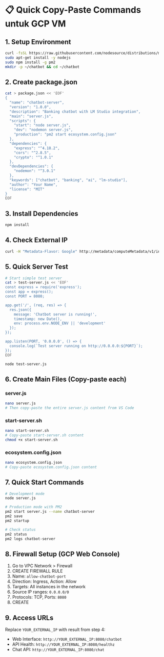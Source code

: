 # 📋 Quick Copy-Paste Commands untuk GCP VM

## 1. Setup Environment
```bash
curl -fsSL https://raw.githubusercontent.com/nodesource/distributions/main/deb/setup_18.x | sudo -E bash -
sudo apt-get install -y nodejs
sudo npm install -g pm2
mkdir -p ~/chatbot && cd ~/chatbot
```

## 2. Create package.json
```bash
cat > package.json << 'EOF'
{
  "name": "chatbot-server",
  "version": "1.0.0",
  "description": "Banking chatbot with LM Studio integration",
  "main": "server.js",
  "scripts": {
    "start": "node server.js",
    "dev": "nodemon server.js",
    "production": "pm2 start ecosystem.config.json"
  },
  "dependencies": {
    "express": "^4.18.2",
    "cors": "^2.8.5",
    "crypto": "^1.0.1"
  },
  "devDependencies": {
    "nodemon": "^3.0.1"
  },
  "keywords": ["chatbot", "banking", "ai", "lm-studio"],
  "author": "Your Name",
  "license": "MIT"
}
EOF
```

## 3. Install Dependencies
```bash
npm install
```

## 4. Check External IP
```bash
curl -H "Metadata-Flavor: Google" http://metadata/computeMetadata/v1/instance/network-interfaces/0/external-ip
```

## 5. Quick Server Test
```bash
# Start simple test server
cat > test-server.js << 'EOF'
const express = require('express');
const app = express();
const PORT = 8080;

app.get('/', (req, res) => {
  res.json({ 
    message: 'Chatbot server is running!',
    timestamp: new Date(),
    env: process.env.NODE_ENV || 'development'
  });
});

app.listen(PORT, '0.0.0.0', () => {
  console.log(`Test server running on http://0.0.0.0:${PORT}`);
});
EOF

node test-server.js
```

## 6. Create Main Files (Copy-paste each)

### server.js
```bash
nano server.js
# Then copy-paste the entire server.js content from VS Code
```

### start-server.sh
```bash
nano start-server.sh
# Copy-paste start-server.sh content
chmod +x start-server.sh
```

### ecosystem.config.json
```bash
nano ecosystem.config.json
# Copy-paste ecosystem.config.json content
```

## 7. Quick Start Commands
```bash
# Development mode
node server.js

# Production mode with PM2
pm2 start server.js --name chatbot-server
pm2 save
pm2 startup

# Check status
pm2 status
pm2 logs chatbot-server
```

## 8. Firewall Setup (GCP Web Console)
1. Go to VPC Network > Firewall
2. CREATE FIREWALL RULE
3. Name: `allow-chatbot-port`
4. Direction: Ingress, Action: Allow
5. Targets: All instances in the network
6. Source IP ranges: `0.0.0.0/0`
7. Protocols: TCP, Ports: `8080`
8. CREATE

## 9. Access URLs
Replace `YOUR_EXTERNAL_IP` with result from step 4:
- Web Interface: `http://YOUR_EXTERNAL_IP:8080/chatbot`
- API Health: `http://YOUR_EXTERNAL_IP:8080/healthz`
- Chat API: `http://YOUR_EXTERNAL_IP:8080/chat`
